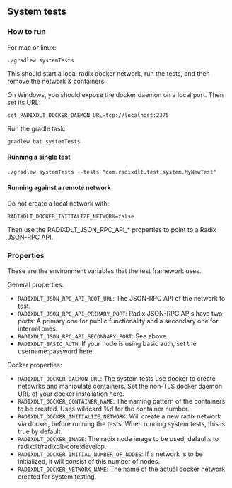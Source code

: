 ## System tests

### How to run

For mac or linux:
```
./gradlew systemTests 
```

This should start a local radix docker network, run the tests, and then remove the network & containers.

On Windows, you should expose the docker daemon on a local port. Then set its URL: 
```
set RADIXDLT_DOCKER_DAEMON_URL=tcp://localhost:2375
``` 

Run the gradle task:
```
gradlew.bat systemTests
```

#### Running a single test
```
./gradlew systemTests --tests "com.radixdlt.test.system.MyNewTest"
```

#### Running against a remote network

Do not create a local network with:
```
RADIXDLT_DOCKER_INITIALIZE_NETWORK=false
```
Then use the RADIXDLT_JSON_RPC_API_* properties to point to a Radix JSON-RPC API. 

### Properties

These are the environment variables that the test framework uses.

General properties:

* `RADIXDLT_JSON_RPC_API_ROOT_URL`: The JSON-RPC API of the network to test.
* `RADIXDLT_JSON_RPC_API_PRIMARY_PORT`: Radix JSON-RPC APIs have two ports: A primary one for public functionality and a secondary one for internal ones. 
* `RADIXDLT_JSON_RPC_API_SECONDARY_PORT`: See above.
* `RADIXDLT_BASIC_AUTH`: If your node is using basic auth, set the username:password here.

Docker properties:

* `RADIXDLT_DOCKER_DAEMON_URL`: The system tests use docker to create netowrks and manipulate containers. Set the non-TLS docker daemon URL of your docker installation here. 
* `RADIXDLT_DOCKER_CONTAINER_NAME`: The naming pattern of the containers to be created. Uses wildcard %d for the container number. 
* `RADIXDLT_DOCKER_INITIALIZE_NETWORK`: Will create a new radix network via docker, before running the tests. When running system tests, this is true by default.  
* `RADIXDLT_DOCKER_IMAGE`: The radix node image to be used, defaults to radixdlt/radixdlt-core:develop.
* `RADIXDLT_DOCKER_INITIAL_NUMBER_OF_NODES`: If a network is to be initialized, it will consist of this number of nodes.
* `RADIXDLT_DOCKER_NETWORK_NAME`: The name of the actual docker network created for system testing.